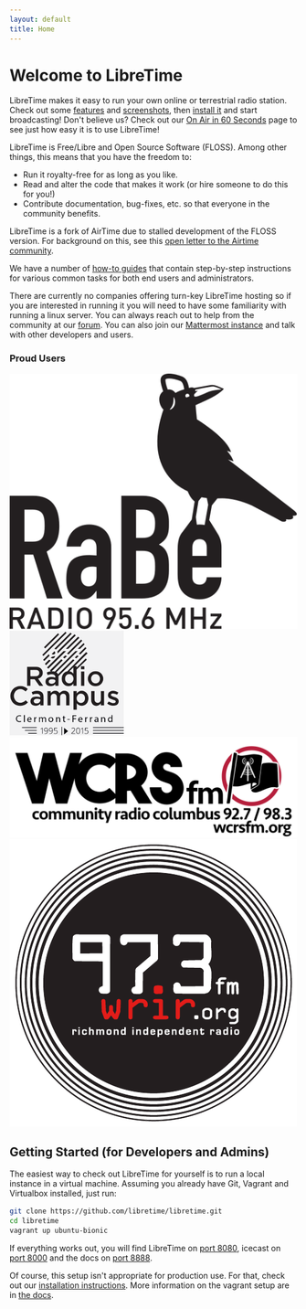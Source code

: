 ```yaml
---
layout: default
title: Home
---
```



Welcome to LibreTime
====================

LibreTime makes it easy to run your own online or terrestrial radio station. Check out some [features](features) and [screenshots](features#screenshots), then [install it](install) and start broadcasting!
Don't believe us? Check out our [On Air in 60 Seconds](on-air-in-60-seconds/index) page to see just how easy it is to use LibreTime!

LibreTime is Free/Libre and Open Source Software (FLOSS). Among other things, this means that you have the freedom to:

* Run it royalty-free for as long as you like.
* Read and alter the code that makes it work (or hire someone to do this for you!)
* Contribute documentation, bug-fixes, etc. so that everyone in the community benefits.

LibreTime is a fork of AirTime due to stalled development of the FLOSS version. For background on this, see this [open letter to the Airtime community](https://gist.github.com/hairmare/8c03b69c9accc90cfe31fd7e77c3b07d).

We have a number of [how-to guides](tutorials) that contain step-by-step instructions for various common tasks for both end users and administrators.

There are currently no companies offering turn-key LibreTime hosting so if you are interested in running it you will need to have some familiarity with running a linux server. You can always reach out to help from the community at our [forum](http://discourse.libretime.org). You can also join our [Mattermost instance](https://chat.libretime.org/) and talk with other developers and users.

### Proud Users

![Rabe95.6](static/stations/rabe956.svg) ![RadioCampus93.3](static/stations/radiocampus933.png) ![WRCS92.7](static/stations/wrcs927.png) ![WRIR 97.3](static/stations/wrir973.png)

Getting Started (for Developers and Admins)
---------------

The easiest way to check out LibreTime for yourself is to run a local instance in a virtual machine. Assuming you already have Git, Vagrant and Virtualbox installed, just run:

```bash
git clone https://github.com/libretime/libretime.git
cd libretime
vagrant up ubuntu-bionic
```

If everything works out, you will find LibreTime on [port 8080](http://localhost:8080), icecast on [port 8000](http://localhost:8000) and the docs on [port 8888](http://localhost:8888).

Of course, this setup isn't appropriate for production use. For that, check out our [installation instructions](install). More information on the vagrant setup are in [the docs](vagrant).

